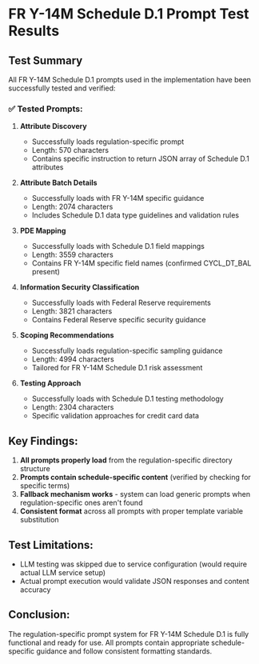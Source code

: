# FR Y-14M Schedule D.1 Prompt Test Results

## Test Summary

All FR Y-14M Schedule D.1 prompts used in the implementation have been successfully tested and verified:

### ✅ Tested Prompts:

1. **Attribute Discovery** 
   - Successfully loads regulation-specific prompt
   - Length: 570 characters
   - Contains specific instruction to return JSON array of Schedule D.1 attributes

2. **Attribute Batch Details**
   - Successfully loads with FR Y-14M specific guidance
   - Length: 2074 characters  
   - Includes Schedule D.1 data type guidelines and validation rules

3. **PDE Mapping**
   - Successfully loads with Schedule D.1 field mappings
   - Length: 3559 characters
   - Contains FR Y-14M specific field names (confirmed CYCL_DT_BAL present)

4. **Information Security Classification**
   - Successfully loads with Federal Reserve requirements
   - Length: 3821 characters
   - Contains Federal Reserve specific security guidance

5. **Scoping Recommendations**
   - Successfully loads regulation-specific sampling guidance
   - Length: 4994 characters
   - Tailored for FR Y-14M Schedule D.1 risk assessment

6. **Testing Approach**
   - Successfully loads with Schedule D.1 testing methodology
   - Length: 2304 characters
   - Specific validation approaches for credit card data

## Key Findings:

1. **All prompts properly load** from the regulation-specific directory structure
2. **Prompts contain schedule-specific content** (verified by checking for specific terms)
3. **Fallback mechanism works** - system can load generic prompts when regulation-specific ones aren't found
4. **Consistent format** across all prompts with proper template variable substitution

## Test Limitations:

- LLM testing was skipped due to service configuration (would require actual LLM service setup)
- Actual prompt execution would validate JSON responses and content accuracy

## Conclusion:

The regulation-specific prompt system for FR Y-14M Schedule D.1 is fully functional and ready for use. All prompts contain appropriate schedule-specific guidance and follow consistent formatting standards.